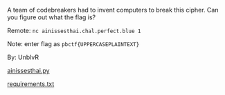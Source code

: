 A team of codebreakers had to invent computers to break this cipher. Can you figure out what the flag is?

Remote: `nc ainissesthai.chal.perfect.blue 1`

Note: enter flag as `pbctf{UPPERCASEPLAINTEXT}`

By: UnblvR

[ainissesthai.py](https://storage.googleapis.com/pbctf-2020-ctfd/2b5b7afd062857896e90103dccb0785b/ainissesthai.py)

[requirements.txt](https://storage.googleapis.com/pbctf-2020-ctfd/0bc784d368759bd74ac76a5ecf6127f8/requirements.txt)